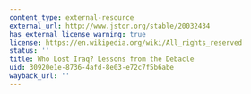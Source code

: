 ```yaml
---
content_type: external-resource
external_url: http://www.jstor.org/stable/20032434
has_external_license_warning: true
license: https://en.wikipedia.org/wiki/All_rights_reserved
status: ''
title: Who Lost Iraq? Lessons from the Debacle
uid: 30920e1e-8736-4afd-8e03-e72c7f5b6abe
wayback_url: ''
---
```

